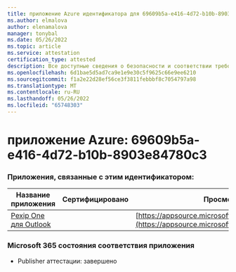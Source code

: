 ```yaml
---
title: приложение Azure идентификатора для 69609b5a-e416-4d72-b10b-8903e84780c3
ms.author: elmalova
author: elenamalova
manager: tonybal
ms.date: 05/26/2022
ms.topic: article
ms.service: attestation
certification_type: attested
description: Все доступные сведения о безопасности и соответствии требованиям для 69609b5a-e416-4d72-b10b-8903e84780c3.
ms.openlocfilehash: 6d1bae5d5ad7ca9e1e9e30c5f9625c66e9ee6210
ms.sourcegitcommit: f1a2e22d28ef56ce3f3811febbbf8c7054797a98
ms.translationtype: MT
ms.contentlocale: ru-RU
ms.lasthandoff: 05/26/2022
ms.locfileid: "65748303"
---
```

# <a name="azure-app-id-69609b5a-e416-4d72-b10b-8903e84780c3"></a>приложение Azure: 69609b5a-e416-4d72-b10b-8903e84780c3


### <a name="apps-associated-with-this-id"></a>Приложения, связанные с этим идентификатором:
| **Название приложения** | **Сертифицировано** | **Просмотр в AppSource** |
|--------------|---------------|-----------------------|
| [Pexip One для Outlook](../forward/WA200003137.md) |  | [https://appsource.microsoft.com/product/office/WA200003137](https://appsource.microsoft.com/product/office/WA200003137) |

### <a name="microsoft-365-app-compliance-status"></a>Microsoft 365 состояния соответствия приложения
- Publisher аттестации: завершено
